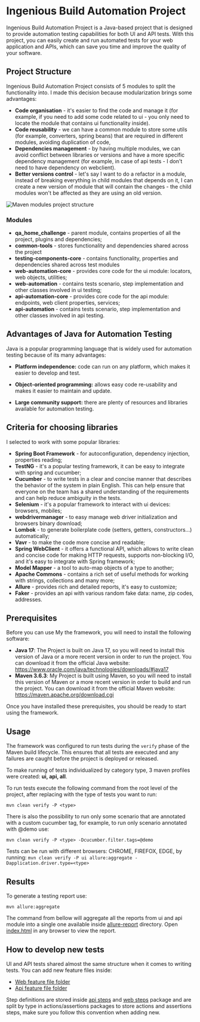 # Ingenious Build Automation Project

Ingenious Build Automation Project is a Java-based project that is designed to provide automation testing capabilities
for both UI and API tests. With this project, you can easily create and run automated tests for your web application and
APIs, which can save you time and improve the quality of your software.

## Project Structure

Ingenious Build Automation Project consists of 5 modules to split the functionality into. I made this decision because
modularization brings some advantages:

* **Code organisation** - it's easier to find the code and manage it (for example, if you need to add some code related
  to ui - you only need to locate the module that contains ui functionality inside).
* **Code reusability** - we can have a common module to store some utils (for example, converters, spring beans) that
  are required in different modules, avoiding duplication of code,
* **Dependencies management** - by having multiple modules, we can avoid conflict between libraries or versions and have
  a more specific dependency management (for example, in case of api tests - I don't need to have dependency on
  webclient).
* **Better versions control** - let's say I want to do a refactor in a module, instead of breaking everything in child
  modules that depends on it, I can create a new version of module that will contain the changes - the child modules
  won't be affected as they are using an old version.

![Maven modules project structure](/mnt/bffb71e8-12bd-4a95-95d8-fa3db40f3217/Projects/Experiments/ingenious_build_qa_home_challenge/dependency-tree.png "Project structure")

### Modules

- **qa_home_challenge** - parent module, contains properties of all the project, plugins and dependencies;
- **common-tools** - stores functionality and dependencies shared across the project
- **testing-components-core** - contains functionality, properties and dependencies shared across test modules
- **web-automation-core** - provides core code for the ui module: locators, web objects, utilities;
- **web-automation** - contains tests scenario, step implementation and other classes involved in ui testing;
- **api-automation-core** - provides core code for the api module: endpoints, web client properties, services;
- **api-automation** - contains tests scenario, step implementation and other classes involved in api testing.

## Advantages of Java for Automation Testing

Java is a popular programming language that is widely used for automation testing because of its many advantages:

- **Platform independence:** code can run on any platform, which makes it easier to develop and test.

- **Object-oriented programming:** allows easy code re-usability and makes it easier to maintain and update.

- **Large community support:** there are plenty of resources and libraries available for automation testing.

## Criteria for choosing libraries

I selected to work with some popular libraries:

- **Spring Boot Framework** - for autoconfiguration, dependency injection, properties reading;
- **TestNG** - it's a popular testing framework, it can be easy to integrate with spring and cucumber;
- **Cucumber** - to write tests in a clear and concise manner that describes the behavior of the system in plain
  English. This can help ensure that everyone on the team has a shared understanding of the requirements and can help
  reduce ambiguity in the tests.
- **Selenium** - it's a popular framework to interact with ui devices: browsers, mobiles;
- **webdrivermanager** - to easy manage web driver initialization and browsers binary download;
- **Lombok** - to generate boilerplate code (setters, getters, constructors...) automatically;
- **Vavr** - to make the code more concise and readable;
- **Spring WebClient** - it offers a functional API, which allows to write clean and concise code for making HTTP
  requests, supports non-blocking I/O, and it's easy to integrate with Spring framework;
- **Model Mapper** - a tool to auto-map objects of a type to another;
- **Apache Commons** - contains a rich set of useful methods for working with strings, collections and many more;
- **Allure** - provides rich and detailed reports, it's easy to customize;
- **Faker** - provides an api with various random fake data: name, zip codes, addresses.

## Prerequisites

Before you can use My the framework, you will need to install the following software:

* **Java 17**: The Project is built on Java 17, so you will need to install this version of Java or a more recent
  version in order to run the project. You can download it from the official Java
  website: https://www.oracle.com/java/technologies/downloads/#java17
* **Maven 3.6.3**: My Project is built using Maven, so you will need to install this version of Maven or a more recent
  version in order to build and run the project. You can download it from the official Maven
  website: https://maven.apache.org/download.cgi

Once you have installed these prerequisites, you should be ready to start using the framework.

## Usage

The framework was configured to run tests during the `verify` phase of the Maven build lifecycle. This ensures that all
tests are executed and any failures are caught before the project is deployed or released.

To make running of tests individualized by category type, 3 maven profiles were created: **ui, api, all**.

To run tests execute the following command from the root level of the project, after replacing **<type>** with the type
of tests you want to run:

`mvn clean verify -P <type>`

There is also the possibility to run only some scenario that are annotated with a custom cucumber tag, for example, to
run only scenario annotated with @demo use:

`mvn clean verify -P <type> -Dcucumber.filter.tags=@demo`

Tests can be run with different browsers: CHROME, FIREFOX, EDGE, by running:
`mvn clean verify -P ui allure:aggregate -Dapplication.driver.type=<type>`

## Results

To generate a testing report use:

`mvn allure:aggregate`

The command from bellow will aggregate all the reports from ui and api module into a single one available
inside [allure-report](./allure-report) directory. Open [index.html](./allure-report/index.html) in any browser to view
the report.

## How to develop new tests

UI and API tests shared almost the same structure when it comes to writing tests. You can add new feature files inside:

* [Web feature file folder](./web-automation/src/test/resources/features)
* [Api feature file folder](./api-automation/src/test/resources/features)

Step definitions are stored
inside [api steps](./api-automation/src/test/java/com/ingenious_build/qa_home_challenge/api_automation/steps)
and [web steps](./web-automation/src/test/java/com/ingenious_build/qa_home_challenge/web_automation/steps) package and
are split by type in
actions/assertions packages to store actions and assertions steps, make sure you follow this convention when adding new.